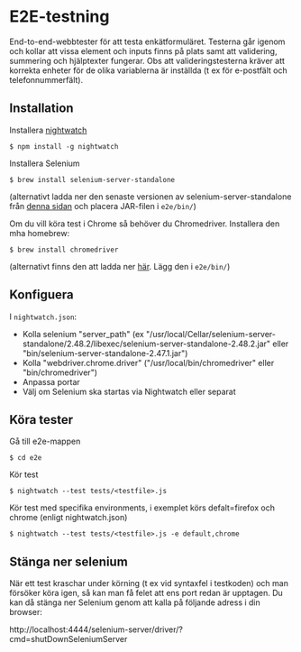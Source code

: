 # E2E-testning

End-to-end-webbtester för att testa enkätformuläret. Testerna går igenom och kollar att vissa element och inputs finns på plats samt att validering, summering och hjälptexter fungerar. Obs att valideringstesterna kräver att korrekta enheter för de olika variablerna är inställda (t ex för e-postfält och telefonnummerfält).

## Installation

Installera [nightwatch](http://nightwatchjs.org/)

    $ npm install -g nightwatch

Installera Selenium

    $ brew install selenium-server-standalone
    
(alternativt ladda ner den senaste versionen av selenium-server-standalone från [denna sidan](http://selenium-release.storage.googleapis.com/index.html) och placera JAR-filen i ``e2e/bin/``)

Om du vill köra test i Chrome så behöver du Chromedriver. Installera den mha homebrew:
 
    $ brew install chromedriver

(alternativt finns den att ladda ner [här](https://code.google.com/p/selenium/wiki/ChromeDriver). Lägg den i ``e2e/bin/``)

## Konfiguera

I ``nightwatch.json``:

- Kolla selenium "server_path" (ex "/usr/local/Cellar/selenium-server-standalone/2.48.2/libexec/selenium-server-standalone-2.48.2.jar" eller "bin/selenium-server-standalone-2.47.1.jar")
- Kolla "webdriver.chrome.driver"  ("/usr/local/bin/chromedriver" eller "bin/chromedriver")
- Anpassa portar
- Välj om Selenium ska startas via Nightwatch eller separat 

## Köra tester

Gå till e2e-mappen
    
    $ cd e2e
    
Kör test

    $ nightwatch --test tests/<testfile>.js

Kör test med specifika environments, i exemplet körs defalt=firefox och chrome (enligt nightwatch.json)

    $ nightwatch --test tests/<testfile>.js -e default,chrome

## Stänga ner selenium

När ett test kraschar under körning (t ex vid syntaxfel i testkoden) och man försöker köra igen, så kan man få felet att ens port redan är upptagen. Du kan då stänga ner Selenium genom att kalla på följande adress i din browser:

http://localhost:4444/selenium-server/driver/?cmd=shutDownSeleniumServer

